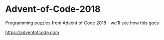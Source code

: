 # Advent-of-Code-2018

Programming puzzles from Advent of Code 2018 - we'll see how this goes

https://adventofcode.com
